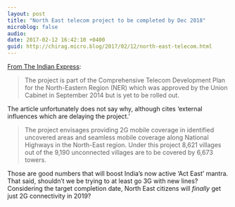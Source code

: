 ```yaml
---
layout: post
title: "North East telecom project to be completed by Dec 2018"
microblog: false
audio: 
date: 2017-02-12 16:42:10 +0400
guid: http://chirag.micro.blog/2017/02/12/north-east-telecom.html
---
```

<p><a href="http://indianexpress.com/article/technology/tech-news-technology/bsnl-aims-to-complete-north-east-telecom-project-by-december-2018-4520551/" target="_blank">From The Indian Express</a>:</p>
<blockquote>The project is part of the Comprehensive Telecom Development Plan for the North-Eastern Region (NER) which was approved by the Union Cabinet in September 2014 but is yet to be rolled out.</blockquote>
<p>The article unfortunately does not say why, although cites ‘external influences which are delaying the project.’</p>
<blockquote>The project envisages providing 2G mobile coverage in identified uncovered areas and seamless mobile coverage along National Highways in the North-East region. Under this project 8,621 villages out of the 9,190 unconnected villages are to be covered by 6,673 towers.</blockquote>
<p>Those are good numbers that will boost India’s now active ‘Act East’ mantra. That said, shouldn’t we be trying to at least go 3G with new lines? Considering the target completion date, North East citizens will <em>finally</em> get just 2G connectivity in 2019?</p>
